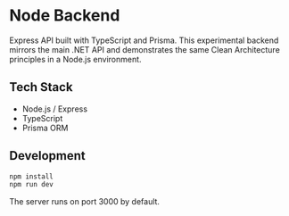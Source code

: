 # Node Backend

Express API built with TypeScript and Prisma.
This experimental backend mirrors the main .NET API and demonstrates the same
Clean Architecture principles in a Node.js environment.

## Tech Stack
- Node.js / Express
- TypeScript
- Prisma ORM

## Development

```bash
npm install
npm run dev
```

The server runs on port 3000 by default.

